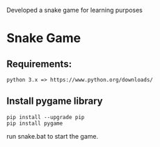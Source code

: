 Developed a snake game for learning purposes

# Snake Game
## Requirements:
```
python 3.x => https://www.python.org/downloads/
```
## Install pygame library
```
pip install --upgrade pip
pip install pygame
```

run snake.bat to start the game.
